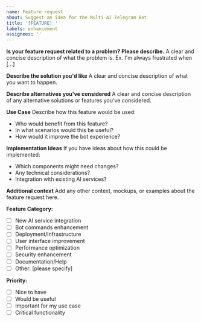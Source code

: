 ```yaml
---
name: Feature request
about: Suggest an idea for the Multi-AI Telegram Bot
title: '[FEATURE] '
labels: enhancement
assignees: ''
---
```


**Is your feature request related to a problem? Please describe.**
A clear and concise description of what the problem is. Ex. I'm always frustrated when [...]

**Describe the solution you'd like**
A clear and concise description of what you want to happen.

**Describe alternatives you've considered**
A clear and concise description of any alternative solutions or features you've considered.

**Use Case**
Describe how this feature would be used:
- Who would benefit from this feature?
- In what scenarios would this be useful?
- How would it improve the bot experience?

**Implementation Ideas**
If you have ideas about how this could be implemented:
- Which components might need changes?
- Any technical considerations?
- Integration with existing AI services?

**Additional context**
Add any other context, mockups, or examples about the feature request here.

**Feature Category:**
- [ ] New AI service integration
- [ ] Bot commands enhancement
- [ ] Deployment/Infrastructure
- [ ] User interface improvement
- [ ] Performance optimization
- [ ] Security enhancement
- [ ] Documentation/Help
- [ ] Other: [please specify]

**Priority:**
- [ ] Nice to have
- [ ] Would be useful
- [ ] Important for my use case
- [ ] Critical functionality